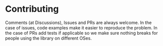# Contributing
Comments (at Discussions), Issues and PRs are always welcome. In the case of issues,
code examples make it easier to reproduce the problem. In the case of PRs add tests
if applicable so we make sure nothing breaks for people using the library on different
OSes.
